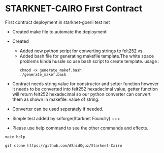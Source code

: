 # STARKNET-CAIRO Fırst Contract 

First contract deployment in starknet-goerli test net

- Created make file to automate the deployment 
- Created  
  - Added new python script for converting strings to felt252 vs.
  - Added bash file for generating makefile template.The white space problems kinda hussle so use bash script to create template.
    usage :
    ```
    chmod +x generate_makef.bash
    ./generate_makef.bash
    ```
- Contract needs string value for constructor and setter function however it needs to be converted into felt252 hexadecimal value, getter function will return felt252 hexadecimal so our python converter can convert them as shown in makefile.
  value of string. 
- Converter can be used seperately if needed.
- Simple test added by snforge(Starknet Foundry) +++

- Please use help command to see the other commands and effects.
```
make help 
```


```
git clone https://github.com/ASaidOguz/Starknet-Cairo
```